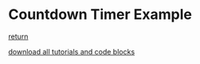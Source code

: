 # Countdown Timer Example

[return](../README.md)

[download all tutorials and code blocks](https://download-directory.github.io/?url=https://github.com/tasmota/Berry_playground/tree/main/tutorial-code-blocks)